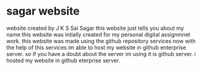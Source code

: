 # sagar website

website created by J K S Sai Sagar
this website just tells you about my name
this website was intially created for my personal digital assignmnet work.
this website was made using the github repository services now with the help of this services im able to host my website in github enterprise server.
so if you have a doubt about the server im using it is github server.
i hosted my website in github eterprise server.
